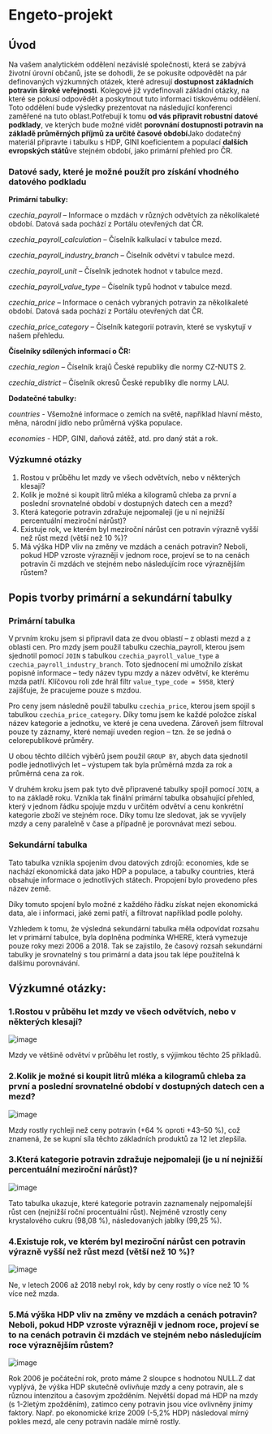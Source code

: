 # Engeto-projekt

## Úvod
Na vašem analytickém oddělení nezávislé společnosti, která se zabývá životní úrovní občanů, jste se dohodli, že se pokusíte odpovědět na pár definovaných výzkumných otázek, které adresují **dostupnost základních potravin široké veřejnosti**. Kolegové již vydefinovali základní otázky, na které se pokusí odpovědět a poskytnout tuto informaci tiskovému oddělení. Toto oddělení bude výsledky prezentovat na následující konferenci zaměřené na tuto oblast.Potřebují k tomu **od vás připravit robustní datové podklady**, ve kterých bude možné vidět **porovnání dostupnosti potravin na základě průměrných příjmů za určité časové období**Jako dodatečný materiál připravte i tabulku s HDP, GINI koeficientem a populací **dalších evropských států**ve stejném období, jako primární přehled pro ČR.
### Datové sady, které je možné použít pro získání vhodného datového podkladu

**Primární tabulky:**

*czechia_payroll* – Informace o mzdách v různých odvětvích za několikaleté období. Datová sada pochází z Portálu otevřených dat ČR.

*czechia_payroll_calculation* – Číselník kalkulací v tabulce mezd.

*czechia_payroll_industry_branch* – Číselník odvětví v tabulce mezd.

*czechia_payroll_unit* – Číselník jednotek hodnot v tabulce mezd.

*czechia_payroll_value_type* – Číselník typů hodnot v tabulce mezd.

*czechia_price* – Informace o cenách vybraných potravin za několikaleté období. Datová sada pochází z Portálu otevřených dat ČR.

*czechia_price_category* – Číselník kategorií potravin, které se vyskytují v našem přehledu.

**Číselníky sdílených informací o ČR:**

*czechia_region* – Číselník krajů České republiky dle normy CZ-NUTS 2.

*czechia_district* – Číselník okresů České republiky dle normy LAU.

**Dodatečné tabulky:**

*countries* - Všemožné informace o zemích na světě, například hlavní město, měna, národní jídlo nebo průměrná výška populace.

*economies* - HDP, GINI, daňová zátěž, atd. pro daný stát a rok.

### Výzkumné otázky

1. Rostou v průběhu let mzdy ve všech odvětvích, nebo v některých klesají?
2. Kolik je možné si koupit litrů mléka a kilogramů chleba za první a poslední srovnatelné období v dostupných datech cen a mezd?
3. Která kategorie potravin zdražuje nejpomaleji (je u ní nejnižší percentuální meziroční nárůst)?
4. Existuje rok, ve kterém byl meziroční nárůst cen potravin výrazně vyšší než růst mezd (větší než 10 %)?
5. Má výška HDP vliv na změny ve mzdách a cenách potravin? Neboli, pokud HDP vzroste výrazněji v jednom roce, projeví se to na cenách potravin či mzdách ve stejném nebo následujícím roce výraznějším růstem?

## Popis tvorby primární a sekundární tabulky
### Primární tabulka
V prvním kroku jsem si připravil data ze dvou oblastí – z oblasti mezd a z oblasti cen. Pro mzdy jsem použil tabulku czechia_payroll, kterou jsem sjednotil pomocí `JOIN` s tabulkou `czechia_payroll_value_type` a `czechia_payroll_industry_branch`. Toto sjednocení mi umožnilo získat popisné informace – tedy název typu mzdy a název odvětví, ke kterému mzda patří. Klíčovou roli zde hrál filtr `value_type_code = 5958`, který zajišťuje, že pracujeme pouze s mzdou.

Pro ceny jsem následně použil tabulku `czechia_price`, kterou jsem spojil s tabulkou `czechia_price_category`. Díky tomu jsem ke každé položce získal název kategorie a jednotku, ve které je cena uvedena. Zároveň jsem filtroval pouze ty záznamy, které nemají uveden region – tzn. že se jedná o celorepublikové průměry.

U obou těchto dílčích výběrů jsem použil `GROUP BY`, abych data sjednotil podle jednotlivých let – výstupem tak byla průměrná mzda za rok a průměrná cena za rok.

V druhém kroku jsem pak tyto dvě připravené tabulky spojil pomocí `JOIN`, a to na základě roku. Vznikla tak finální primární tabulka obsahující přehled, který v jednom řádku spojuje mzdu v určitém odvětví a cenu konkrétní kategorie zboží ve stejném roce. Díky tomu lze sledovat, jak se vyvíjely mzdy a ceny paralelně v čase a případně je porovnávat mezi sebou.
### Sekundární tabulka
Tato tabulka vznikla spojením dvou datových zdrojů: economies, kde se nachází ekonomická data jako HDP a populace, a tabulky countries, která obsahuje informace o jednotlivých státech. Propojení bylo provedeno přes název země.

Díky tomuto spojení bylo možné z každého řádku získat nejen ekonomická data, ale i informaci, jaké zemi patří, a filtrovat například podle polohy.

Vzhledem k tomu, že výsledná sekundární tabulka měla odpovídat rozsahu let v primární tabulce, byla doplněna podmínka WHERE, která vymezuje pouze roky mezi 2006 a 2018. Tak se zajistilo, že časový rozsah sekundární tabulky je srovnatelný s tou primární a data jsou tak lépe použitelná k dalšímu porovnávání.
## Výzkumné otázky:

### **1.Rostou v průběhu let mzdy ve všech odvětvích, nebo v některých klesají?**

![image](https://github.com/user-attachments/assets/1b010ecc-9be4-45df-9626-77f2b34b7a7c)

Mzdy ve většině odvětví v průběhu let rostly, s výjimkou těchto 25 příkladů.


### **2.Kolik je možné si koupit litrů mléka a kilogramů chleba za první a poslední srovnatelné období v dostupných datech cen a mezd?**

![image](https://github.com/user-attachments/assets/2ea43e4d-9b6a-47bb-a586-09f6f3b76a3b)

Mzdy rostly rychleji než ceny potravin (+64 % oproti +43–50 %), což znamená, že se kupní síla těchto základních produktů za 12 let zlepšila.


### **3.Která kategorie potravin zdražuje nejpomaleji (je u ní nejnižší percentuální meziroční nárůst)?**

![image](https://github.com/user-attachments/assets/3f96af8c-5eec-4e4f-8309-efa218089d7a)

Tato tabulka ukazuje, které kategorie potravin zaznamenaly nejpomalejší růst cen (nejnižší roční procentuální růst). Nejméně vzrostly ceny krystalového cukru (98,08 %), následovaných jablky (99,25 %).

### **4.Existuje rok, ve kterém byl meziroční nárůst cen potravin výrazně vyšší než růst mezd (větší než 10 %)?**

![image](https://github.com/user-attachments/assets/894dece4-3d7e-4604-b83e-354b2ee0f4a0)

Ne, v letech 2006 až 2018 nebyl rok, kdy by ceny rostly o více než 10 % více než mzda.


### **5.Má výška HDP vliv na změny ve mzdách a cenách potravin? Neboli, pokud HDP vzroste výrazněji v jednom roce, projeví se to na cenách potravin či mzdách ve stejném nebo následujícím roce výraznějším růstem?**

![image](https://github.com/user-attachments/assets/e3b7aca4-eac0-455c-ab73-587e9ec60b11)

Rok 2006 je počáteční rok, proto máme 2 sloupce s hodnotou NULL.Z dat vyplývá, že výška HDP skutečně ovlivňuje mzdy a ceny potravin, ale s různou intenzitou a časovým zpožděním. Největší dopad má HDP na mzdy (s 1-2letým zpožděním), zatímco ceny potravin jsou více ovlivněny jinimy faktory. Např. po ekonomické krize 2009 (-5,2% HDP) následoval mírný pokles mezd, ale ceny potravin nadále mírně rostly.


